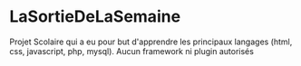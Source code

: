 # LaSortieDeLaSemaine
Projet Scolaire qui a eu pour but d'apprendre les principaux langages (html, css, javascript, php, mysql). Aucun framework ni plugin autorisés
